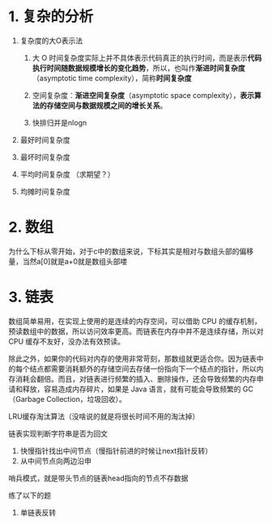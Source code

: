 # 1. 复杂的分析

1.   复杂度的大O表示法

     1.   大 O 时间复杂度实际上并不具体表示代码真正的执行时间，而是表示**代码执行时间随数据规模增长的变化趋势**，所以，也叫作**渐进时间复杂度**（asymptotic time complexity），简称**时间复杂度**

     2.   空间复杂度：**渐进空间复杂度**（asymptotic space complexity），**表示算法的存储空间与数据规模之间的增长关系**。
     3.   快排归并是nlogn

2.   最好时间复杂度

3.   最坏时间复杂度

4.   平均时间复杂度 （求期望？）

5.   均摊时间复杂度

# 2. 数组

为什么下标从零开始，对于c中的数组来说，下标其实是相对与数组头部的偏移量，当然a[0]就是a+0就是数组头部喽

# 3. 链表

数组简单易用，在实现上使用的是连续的内存空间，可以借助 CPU 的缓存机制，预读数组中的数据，所以访问效率更高。而链表在内存中并不是连续存储，所以对 CPU 缓存不友好，没办法有效预读。

除此之外，如果你的代码对内存的使用非常苛刻，那数组就更适合你。因为链表中的每个结点都需要消耗额外的存储空间去存储一份指向下一个结点的指针，所以内存消耗会翻倍。而且，对链表进行频繁的插入、删除操作，还会导致频繁的内存申请和释放，容易造成内存碎片，如果是 Java 语言，就有可能会导致频繁的 GC（Garbage Collection，垃圾回收）。

LRU缓存淘汰算法（没啥说的就是将很长时间不用的淘汰掉）

链表实现判断字符串是否为回文

1.   快慢指针找出中间节点（慢指针前进的时候让next指针反转）
2.   从中间节点向两边沿申

哨兵模式，就是带头节点的链表head指向的节点不存数据

练了以下的题

1.   单链表反转

